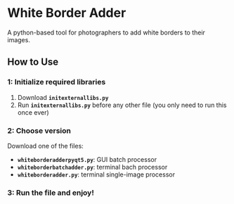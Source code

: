 # White Border Adder
A python-based tool for photographers to add white borders to their images.

## How to Use

### 1: Initialize required libraries
1. Download **`initexternallibs.py`**
2. Run **`initexternallibs.py`** before any other file (you only need to run this once ever)

### 2: Choose version
Download one of the files:
- **`whiteborderadderpyqt5.py`**: GUI batch processor
- **`whiteborderbatchadder.py`**: terminal bach processor
- **`whiteborderadder.py`**: terminal single-image processor

### 3: Run the file and enjoy!


